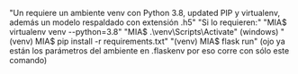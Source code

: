 "Un requiere un ambiente venv con Python 3.8, updated PIP y virtualenv, además un modelo respaldado con extensión .h5"
"Si lo requieren:"
"MIA$ virtualenv venv --python=3.8"
"MIA$ .\venv\Scripts\Activate" (windows)
"(venv) MIA$ pip install -r requirements.txt"
"(venv) MIA$ flask run" (ojo ya están los parámetros del ambiente en .flaskenv por eso corre con sólo este comando)
